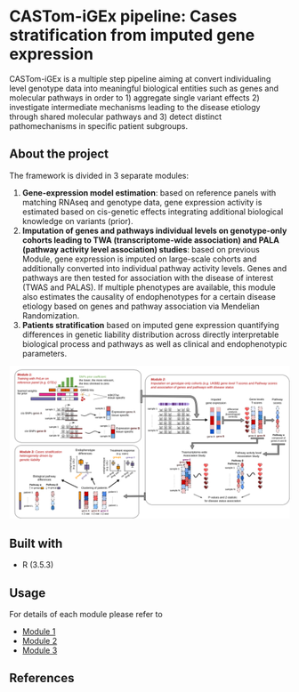 # CASTom-iGEx pipeline: Cases stratification from imputed gene expression
CASTom-iGEx is a multiple step pipeline aiming at convert individualing level genotype data into meaningful biological entities such as genes and molecular pathways in order to 1) aggregate single variant effects 2) investigate intermediate mechanisms leading to the disease etiology through shared molecular pathways and 3) detect distinct pathomechanisms in specific patient subgroups. 

## About the project
The framework is divided in 3 separate modules:
1. **Gene-expression model estimation**: based on reference panels with matching RNAseq and genotype data, gene expression activity is estimated based on cis-genetic effects integrating additional biological knowledge on variants (prior). 
2. **Imputation of genes and pathways individual levels on genotype-only cohorts leading to TWA (transcriptome-wide association) and PALA (pathway activity level association) studies**: based on previous Module, gene expression is imputed on large-scale cohorts and additionally converted into individual pathway activity levels. Genes and pathways are then tested for association with the disease of interest (TWAS and PALAS). If multiple phenotypes are available, this module also estimates the causality of endophenotypes for a certain disease etiology based on genes and pathway association via Mendelian Randomization.
3. **Patients stratification** based on imputed gene expression quantifying differences in genetic liability distribution
across directly interpretable biological process and pathways as well as clinical and endophenotypic parameters.

![](./overview.png)

## Built with
* R (3.5.3)

## Usage
For details of each module please refer to 
* [Module 1](Software/module_training/)
* [Module 2](Software/module_prediction/)
* [Module 3](Software/module_clustering/)

## References
